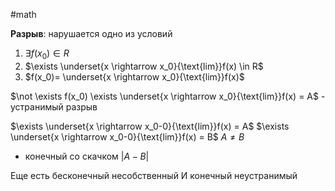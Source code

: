 #math 

**Разрыв**: нарушается одно из условий
1. $\exists f(x_0) \in R$
2. $\exists \underset{x \rightarrow x_0}{\text{lim}}f(x) \in R$
3. $f(x_0)= \underset{x \rightarrow x_0}{\text{lim}}f(x)$

$\not \exists f(x_0) \exists \underset{x \rightarrow x_0}{\text{lim}}f(x) = A$ - устранимый разрыв

$\exists \underset{x \rightarrow x_0-0}{\text{lim}}f(x) = A$
$\exists \underset{x \rightarrow x_0-0}{\text{lim}}f(x) = B$
$A\neq B$
- конечный со скачком $|A-B|$

Еще есть бесконечный несобственный
И конечный неустранимый

